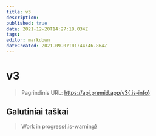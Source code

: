 ```yaml
---
title: v3
description:
published: true
date: 2021-12-20T14:27:18.034Z
tags:
editor: markdown
dateCreated: 2021-09-07T01:44:46.864Z
---
```


# v3

> Pagrindinis URL: https://api.premid.app/v3{.is-info}


## Galutiniai taškai
> Work in progress{.is-warning}

